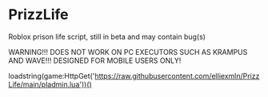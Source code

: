 # PrizzLife
Roblox prison life script, still in beta and may contain bug(s)


WARNING!!! DOES NOT WORK ON PC EXECUTORS SUCH AS KRAMPUS AND WAVE!!! DESIGNED FOR MOBILE USERS ONLY!


loadstring(game:HttpGet('https://raw.githubusercontent.com/elliexmln/PrizzLife/main/pladmin.lua'))()
